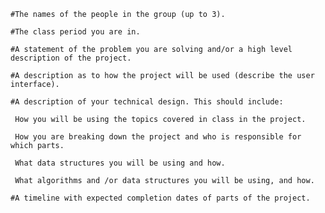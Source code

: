 
    #The names of the people in the group (up to 3).
    
    #The class period you are in.
    
    #A statement of the problem you are solving and/or a high level description of the project.
    
    #A description as to how the project will be used (describe the user interface).
    
    #A description of your technical design. This should include:
     
     How you will be using the topics covered in class in the project.
     
     How you are breaking down the project and who is responsible for which parts.
     
     What data structures you will be using and how.
     
     What algorithms and /or data structures you will be using, and how.
    
    #A timeline with expected completion dates of parts of the project.
